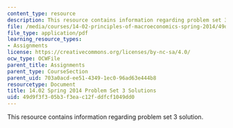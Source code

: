 ```yaml
---
content_type: resource
description: This resource contains information regarding problem set 3 solution.
file: /media/courses/14-02-principles-of-macroeconomics-spring-2014/49d9f3f305b3f3eac12fddfcf1049dd0_MIT14_02S14_pset3_sols.pdf
file_type: application/pdf
learning_resource_types:
- Assignments
license: https://creativecommons.org/licenses/by-nc-sa/4.0/
ocw_type: OCWFile
parent_title: Assignments
parent_type: CourseSection
parent_uid: 703a0acd-ee51-4349-1ec0-96ad63e444b8
resourcetype: Document
title: 14.02 Spring 2014 Problem Set 3 Solutions
uid: 49d9f3f3-05b3-f3ea-c12f-ddfcf1049dd0
---
```

This resource contains information regarding problem set 3 solution.